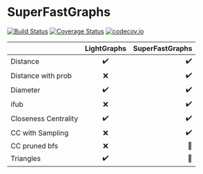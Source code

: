 # SuperFastGraphs

[![Build Status](https://travis-ci.org/mameli/SuperFastGraphs.svg?branch=master)](https://travis-ci.org/mameli/SuperFastGraphs) [![Coverage Status](https://coveralls.io/repos/mameli/SuperFastGraphs/badge.svg?branch=master&service=github)](https://coveralls.io/github/mameli/SuperFastGraphs?branch=master) [![codecov.io](http://codecov.io/github/mameli/SuperFastGraphs/coverage.svg?branch=master)](http://codecov.io/github/mameli/SuperFastGraphs?branch=master)

|                     | LightGraphs           | SuperFastGraphs  |
| ------------------  |:---------------------:| ----------------:|
| Distance            | :heavy_check_mark:    |:heavy_check_mark:|
| Distance with prob  | :x:                   |:heavy_check_mark:|
| Diameter            | :heavy_check_mark:    |:heavy_check_mark:|
| ifub                | :x:                   |:heavy_check_mark:|
| Closeness Centrality| :heavy_check_mark:    |:heavy_check_mark:|
| CC with Sampling    | :x:                   |:heavy_check_mark:|
| CC pruned bfs       | :x:                   |:construction:    |
| Triangles           | :heavy_check_mark:    |:construction:    |
